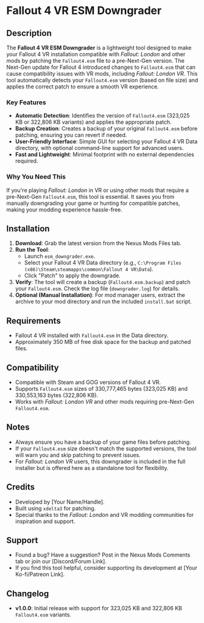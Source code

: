 # Fallout 4 VR ESM Downgrader

## Description
The **Fallout 4 VR ESM Downgrader** is a lightweight tool designed to make your Fallout 4 VR installation compatible with *Fallout: London* and other mods by patching the `Fallout4.esm` file to a pre-Next-Gen version. The Next-Gen update for Fallout 4 introduced changes to `Fallout4.esm` that can cause compatibility issues with VR mods, including *Fallout: London VR*. This tool automatically detects your `Fallout4.esm` version (based on file size) and applies the correct patch to ensure a smooth VR experience.

### Key Features
- **Automatic Detection**: Identifies the version of `Fallout4.esm` (323,025 KB or 322,806 KB variants) and applies the appropriate patch.
- **Backup Creation**: Creates a backup of your original `Fallout4.esm` before patching, ensuring you can revert if needed.
- **User-Friendly Interface**: Simple GUI for selecting your Fallout 4 VR Data directory, with optional command-line support for advanced users.
- **Fast and Lightweight**: Minimal footprint with no external dependencies required.

### Why You Need This
If you're playing *Fallout: London* in VR or using other mods that require a pre-Next-Gen `Fallout4.esm`, this tool is essential. It saves you from manually downgrading your game or hunting for compatible patches, making your modding experience hassle-free.

## Installation
1. **Download**: Grab the latest version from the Nexus Mods Files tab.
2. **Run the Tool**:
   - Launch `esm_downgrader.exe`.
   - Select your Fallout 4 VR Data directory (e.g., `C:\Program Files (x86)\Steam\steamapps\common\Fallout 4 VR\Data`).
   - Click "Patch" to apply the downgrade.
3. **Verify**: The tool will create a backup (`Fallout4.esm.backup`) and patch your `Fallout4.esm`. Check the log file (`downgrader.log`) for details.
4. **Optional (Manual Installation)**: For mod manager users, extract the archive to your mod directory and run the included `install.bat` script.

## Requirements
- Fallout 4 VR installed with `Fallout4.esm` in the Data directory.
- Approximately 350 MB of free disk space for the backup and patched files.

## Compatibility
- Compatible with Steam and GOG versions of Fallout 4 VR.
- Supports `Fallout4.esm` sizes of 330,777,465 bytes (323,025 KB) and 330,553,163 bytes (322,806 KB).
- Works with *Fallout: London VR* and other mods requiring pre-Next-Gen `Fallout4.esm`.

## Notes
- Always ensure you have a backup of your game files before patching.
- If your `Fallout4.esm` size doesn't match the supported versions, the tool will warn you and skip patching to prevent issues.
- For *Fallout: London VR* users, this downgrader is included in the full installer but is offered here as a standalone tool for flexibility.

## Credits
- Developed by [Your Name/Handle].
- Built using `xdelta3` for patching.
- Special thanks to the *Fallout: London* and VR modding communities for inspiration and support.

## Support
- Found a bug? Have a suggestion? Post in the Nexus Mods Comments tab or join our [Discord/Forum Link].
- If you find this tool helpful, consider supporting its development at [Your Ko-fi/Patreon Link].

## Changelog
- **v1.0.0**: Initial release with support for 323,025 KB and 322,806 KB `Fallout4.esm` variants.